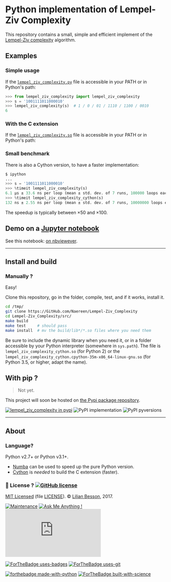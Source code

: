 # Python implementation of Lempel-Ziv Complexity

This repository contains a small, simple and efficient implement of the [Lempel-Ziv complexity](https://en.wikipedia.org/wiki/Lempel-Ziv_complexity) algorithm.

## Examples
### Simple usage
If the [`lempel_ziv_complexity.py`](src/lempel_ziv_complexity.py) file is accessible in your PATH or in Python's path:

```python
>>> from lempel_ziv_complexity import lempel_ziv_complexity
>>> s = '1001111011000010'
>>> lempel_ziv_complexity(s)  # 1 / 0 / 01 / 1110 / 1100 / 0010
6
```

### With the C extension
If the [`lempel_ziv_complexity.so`](src/lempel_ziv_complexity.pyx) file is accessible in your PATH or in Python's path:


### Small benchmark
There is also a Cython version, to have a faster implementation:
```python
$ ipython
...
>>> s = '1001111011000010'
>>> %timeit lempel_ziv_complexity(s)
6.1 µs ± 33.6 ns per loop (mean ± std. dev. of 7 runs, 100000 loops each)
>>> %timeit lempel_ziv_complexity_cython(s)
132 ns ± 2.55 ns per loop (mean ± std. dev. of 7 runs, 10000000 loops each)
```
The speedup is typically between ×50 and ×100.

## Demo on a [Jupyter notebook](https://www.Jupyter.org/)
See this notebook: [on nbviewever](https://nbviewer.jupyter.org/github/Naereen/Lempel-Ziv_Complexity/blob/master/Short_study_of_the_Lempel-Ziv_complexity.ipynb).

----

## Install and build
### Manually ?
Easy!

Clone this repository, go in the folder, compile, test, and if it works, install it.

```bash
cd /tmp/
git clone https://GitHub.com/Naereen/Lempel-Ziv_Complexity
cd Lempel-Ziv_Complexity/src/
make build
make test     # should pass
make install  # mv the build/lib*/*.so files where you need them
```

Be sure to include the dynamic library when you need it, or in a folder accessible by your Python interpreter (somewhere in `sys.path`).
The file is `lempel_ziv_complexity_cython.so` (for Python 2) or the `lempel_ziv_complexity_cython.cpython-35m-x86_64-linux-gnu.so` (for Python 3.5, or higher, adapt the name).

## With pip ?
> Not yet.

This project will soon be hosted on [the Pypi package repository](https://pypi.python.org/pypi/lempel_ziv_complexity).

[![lempel_ziv_complexity in pypi](https://img.shields.io/pypi/v/lempel_ziv_complexity.svg)](https://pypi.python.org/pypi/lempel_ziv_complexity)
![PyPI implementation](https://img.shields.io/pypi/implementation/lempel_ziv_complexity.svg)
![PyPI pyversions](https://img.shields.io/pypi/pyversions/lempel_ziv_complexity.svg)

----

## About
### Language?
Python v2.7+ or Python v3.1+.

- [Numba](http://numba.pydata.org/) can be used to speed up the pure Python version.
- [Cython](http://cython.org/) is *needed* to build the C extension (faster).

### :scroll: License ? [![GitHub license](https://img.shields.io/github/license/Naereen/Lempel-Ziv_Complexity.svg)](https://github.com/Naereen/badges/blob/master/LICENSE)
[MIT Licensed](https://lbesson.mit-license.org/) (file [LICENSE](LICENSE)).
© [Lilian Besson](https://GitHub.com/Naereen), 2017.

[![Maintenance](https://img.shields.io/badge/Maintained%3F-yes-green.svg)](https://GitHub.com/Naereen/Lempel-Ziv_Complexity/graphs/commit-activity)
[![Ask Me Anything !](https://img.shields.io/badge/Ask%20me-anything-1abc9c.svg)](https://GitHub.com/Naereen/ama)
[![Analytics](https://ga-beacon.appspot.com/UA-38514290-17/github.com/Naereen/Lempel-Ziv_Complexity/README.md?pixel)](https://GitHub.com/Naereen/Lempel-Ziv_Complexity/)

[![ForTheBadge uses-badges](http://ForTheBadge.com/images/badges/uses-badges.svg)](http://ForTheBadge.com)
[![ForTheBadge uses-git](http://ForTheBadge.com/images/badges/uses-git.svg)](https://GitHub.com/)

[![forthebadge made-with-python](http://ForTheBadge.com/images/badges/made-with-python.svg)](https://www.python.org/)
[![ForTheBadge built-with-science](http://ForTheBadge.com/images/badges/built-with-science.svg)](https://GitHub.com/Naereen/)
